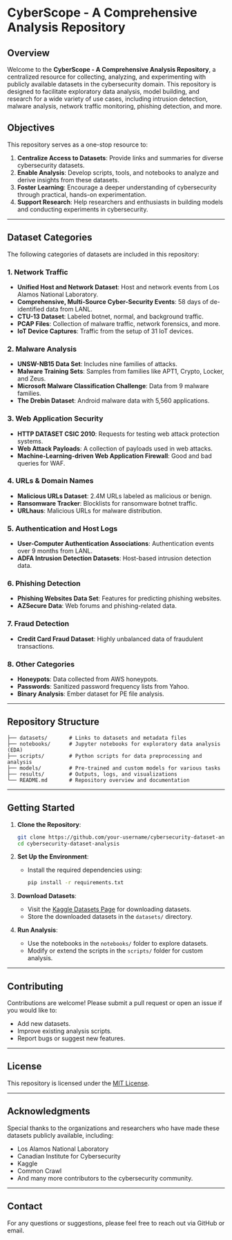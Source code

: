 # CyberScope - A Comprehensive Analysis Repository

## Overview
Welcome to the **CyberScope - A Comprehensive Analysis Repository**, a centralized resource for collecting, analyzing, and experimenting with publicly available datasets in the cybersecurity domain. This repository is designed to facilitate exploratory data analysis, model building, and research for a wide variety of use cases, including intrusion detection, malware analysis, network traffic monitoring, phishing detection, and more.

## Objectives
This repository serves as a one-stop resource to:

1. **Centralize Access to Datasets**: Provide links and summaries for diverse cybersecurity datasets.
2. **Enable Analysis**: Develop scripts, tools, and notebooks to analyze and derive insights from these datasets.
3. **Foster Learning**: Encourage a deeper understanding of cybersecurity through practical, hands-on experimentation.
4. **Support Research**: Help researchers and enthusiasts in building models and conducting experiments in cybersecurity.

---

## Dataset Categories
The following categories of datasets are included in this repository:

### 1. **Network Traffic**
- **Unified Host and Network Dataset**: Host and network events from Los Alamos National Laboratory.
- **Comprehensive, Multi-Source Cyber-Security Events**: 58 days of de-identified data from LANL.
- **CTU-13 Dataset**: Labeled botnet, normal, and background traffic.
- **PCAP Files**: Collection of malware traffic, network forensics, and more.
- **IoT Device Captures**: Traffic from the setup of 31 IoT devices.

### 2. **Malware Analysis**
- **UNSW-NB15 Data Set**: Includes nine families of attacks.
- **Malware Training Sets**: Samples from families like APT1, Crypto, Locker, and Zeus.
- **Microsoft Malware Classification Challenge**: Data from 9 malware families.
- **The Drebin Dataset**: Android malware data with 5,560 applications.

### 3. **Web Application Security**
- **HTTP DATASET CSIC 2010**: Requests for testing web attack protection systems.
- **Web Attack Payloads**: A collection of payloads used in web attacks.
- **Machine-Learning-driven Web Application Firewall**: Good and bad queries for WAF.

### 4. **URLs & Domain Names**
- **Malicious URLs Dataset**: 2.4M URLs labeled as malicious or benign.
- **Ransomware Tracker**: Blocklists for ransomware botnet traffic.
- **URLhaus**: Malicious URLs for malware distribution.

### 5. **Authentication and Host Logs**
- **User-Computer Authentication Associations**: Authentication events over 9 months from LANL.
- **ADFA Intrusion Detection Datasets**: Host-based intrusion detection data.

### 6. **Phishing Detection**
- **Phishing Websites Data Set**: Features for predicting phishing websites.
- **AZSecure Data**: Web forums and phishing-related data.

### 7. **Fraud Detection**
- **Credit Card Fraud Dataset**: Highly unbalanced data of fraudulent transactions.

### 8. **Other Categories**
- **Honeypots**: Data collected from AWS honeypots.
- **Passwords**: Sanitized password frequency lists from Yahoo.
- **Binary Analysis**: Ember dataset for PE file analysis.

---

## Repository Structure
```plaintext
├── datasets/       # Links to datasets and metadata files
├── notebooks/      # Jupyter notebooks for exploratory data analysis (EDA)
├── scripts/        # Python scripts for data preprocessing and analysis
├── models/         # Pre-trained and custom models for various tasks
├── results/        # Outputs, logs, and visualizations
└── README.md       # Repository overview and documentation
```

---

## Getting Started

1. **Clone the Repository**:
   ```bash
   git clone https://github.com/your-username/cybersecurity-dataset-analysis.git
   cd cybersecurity-dataset-analysis
   ```

2. **Set Up the Environment**:
   - Install the required dependencies using:
     ```bash
     pip install -r requirements.txt
     ```

3. **Download Datasets**:
   - Visit the [Kaggle Datasets Page](https://www.kaggle.com) for downloading datasets.
   - Store the downloaded datasets in the `datasets/` directory.

4. **Run Analysis**:
   - Use the notebooks in the `notebooks/` folder to explore datasets.
   - Modify or extend the scripts in the `scripts/` folder for custom analysis.

---

## Contributing
Contributions are welcome! Please submit a pull request or open an issue if you would like to:
- Add new datasets.
- Improve existing analysis scripts.
- Report bugs or suggest new features.

---

## License
This repository is licensed under the [MIT License](LICENSE).

---

## Acknowledgments
Special thanks to the organizations and researchers who have made these datasets publicly available, including:
- Los Alamos National Laboratory
- Canadian Institute for Cybersecurity
- Kaggle
- Common Crawl
- And many more contributors to the cybersecurity community.

---

## Contact
For any questions or suggestions, please feel free to reach out via GitHub or email.
